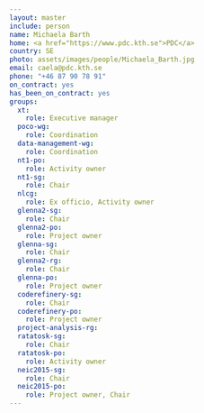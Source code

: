 ```yaml
---
layout: master
include: person
name: Michaela Barth
home: <a href="https://www.pdc.kth.se">PDC</a>
country: SE
photo: assets/images/people/Michaela_Barth.jpg
email: caela@pdc.kth.se
phone: "+46 87 90 78 91"
on_contract: yes
has_been_on_contract: yes
groups:
  xt:
    role: Executive manager
  poco-wg:
    role: Coordination
  data-management-wg:
    role: Coordination
  nt1-po:
    role: Activity owner
  nt1-sg:
    role: Chair
  nlcg:
    role: Ex officio, Activity owner
  glenna2-sg:
    role: Chair
  glenna2-po:
    role: Project owner
  glenna-sg:
    role: Chair
  glenna2-rg:
    role: Chair
  glenna-po:
    role: Project owner
  coderefinery-sg:
    role: Chair
  coderefinery-po:
    role: Project owner
  project-analysis-rg:
  ratatosk-sg:
    role: Chair
  ratatosk-po:
    role: Activity owner
  neic2015-sg:
    role: Chair
  neic2015-po:
    role: Project owner, Chair
---
```

